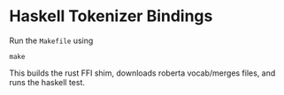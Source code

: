 # Haskell Tokenizer Bindings

Run the `Makefile` using

```
make
```

This builds the rust FFI shim, downloads roberta vocab/merges files, and runs the haskell test. 
